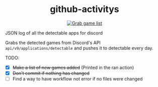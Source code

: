 
<div align="center">


# github-activitys
[![Grab game list](https://github.com/Roblox-Thot/github-activitys/actions/workflows/run.yml/badge.svg)](https://github.com/Roblox-Thot/github-activitys/actions/workflows/run.yml)

</div


JSON log of all the detectable apps for discord

Grabs the detected games from Discord's API `api/v9/applications/detectable` and pushes it to detectable every day.

TODO:
- [x] ~~Make a list of new games added~~ (Printed in the ran action)
- [x] ~~Don't commit if nothing has changed~~
- [ ] Find a way to have workflow not error if no files were changed
